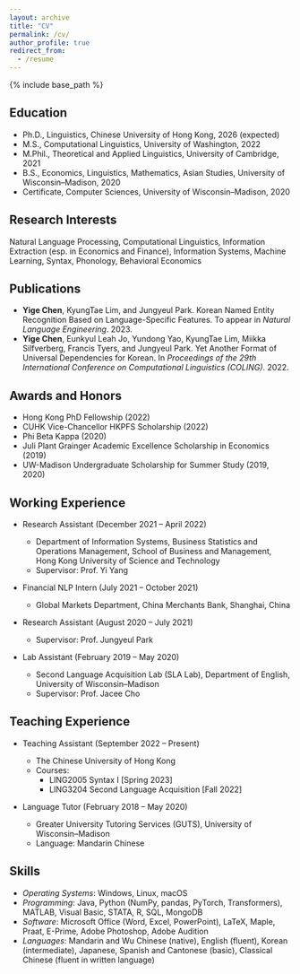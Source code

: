 ```yaml
---
layout: archive
title: "CV"
permalink: /cv/
author_profile: true
redirect_from:
  - /resume
---
```


{% include base_path %}

## Education

* Ph.D., Linguistics, Chinese University of Hong Kong, 2026 (expected)
* M.S., Computational Linguistics, University of Washington, 2022
* M.Phil., Theoretical and Applied Linguistics, University of Cambridge, 2021
* B.S., Economics, Linguistics, Mathematics, Asian Studies, University of Wisconsin–Madison, 2020
* Certificate, Computer Sciences, University of Wisconsin–Madison, 2020

## Research Interests

Natural Language Processing, Computational Linguistics, Information Extraction (esp. in Economics and Finance), Information Systems, Machine Learning, Syntax, Phonology, <!--Economics of Language -->Behavioral Economics

## Publications

* **Yige Chen**, KyungTae Lim, and Jungyeul Park. Korean Named Entity Recognition Based on Language-Specific Features. To appear in *Natural Language Engineering*. 2023.
* **Yige Chen**, Eunkyul Leah Jo, Yundong Yao, KyungTae Lim, Miikka Silfverberg, Francis Tyers, and Jungyeul Park. Yet Another Format of Universal Dependencies for Korean. In *Proceedings of the 29th International Conference on Computational Linguistics (COLING)*. 2022. 

## Awards and Honors 

* Hong Kong PhD Fellowship (2022)
* CUHK Vice-Chancellor HKPFS Scholarship (2022)
* Phi Beta Kappa (2020)
* Juli Plant Grainger Academic Excellence Scholarship in Economics (2019)
* UW-Madison Undergraduate Scholarship for Summer Study (2019, 2020)

## Working Experience

* Research Assistant (December 2021 – April 2022)
  * Department of Information Systems, Business Statistics and Operations Management, School of Business and Management, Hong Kong University of Science and Technology
  * Supervisor: Prof. Yi Yang 

* Financial NLP Intern (July 2021 – October 2021)
  * Global Markets Department, China Merchants Bank, Shanghai, China

* Research Assistant (August 2020 – July 2021)
  * Supervisor: Prof. Jungyeul Park 

* Lab Assistant (February 2019 – May 2020)
  * Second Language Acquisition Lab (SLA Lab), Department of English, University of Wisconsin–Madison
  * Supervisor: Prof. Jacee Cho  

## Teaching Experience

* Teaching Assistant (September 2022 – Present)
  * The Chinese University of Hong Kong
  * Courses: 
    * LING2005 Syntax I \[Spring 2023\]
    * LING3204 Second Language Acquisition \[Fall 2022\] 

* Language Tutor (February 2018 – May 2020)
  * Greater University Tutoring Services (GUTS), University of Wisconsin–Madison
  * Language: Mandarin Chinese

## Skills

* *Operating Systems*: Windows, Linux, macOS
* *Programming*: Java, Python (NumPy, pandas, PyTorch, Transformers), MATLAB, Visual Basic, STATA, R, SQL, MongoDB
* *Software*: Microsoft Office (Word, Excel, PowerPoint), LaTeX, Maple, Praat, E-Prime, Adobe Photoshop, Adobe Audition
* *Languages*: Mandarin and Wu Chinese (native), English (fluent), Korean (intermediate), Japanese, Spanish and Cantonese (basic), Classical Chinese (fluent in written language)
